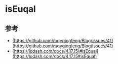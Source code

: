 # isEuqal

## 参考

* [https://github.com/mqyqingfeng/Blog/issues/41](https://github.com/mqyqingfeng/Blog/issues/41)
* [https://lodash.com/docs/4.17.15\#isEqual](https://lodash.com/docs/4.17.15#isEqual)

